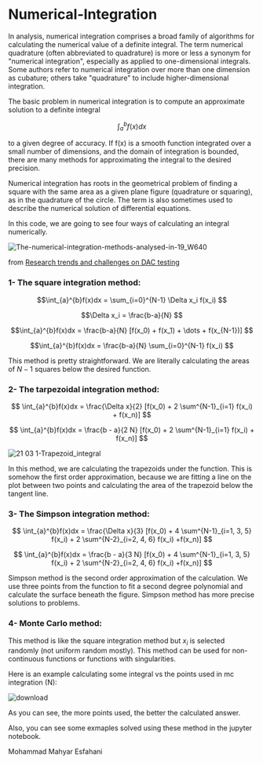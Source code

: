 # Numerical-Integration

In analysis, numerical integration comprises a broad family of algorithms for calculating the numerical value of a definite integral. The term numerical quadrature (often abbreviated to quadrature) is more or less a synonym for "numerical integration", especially as applied to one-dimensional integrals. Some authors refer to numerical integration over more than one dimension as cubature; others take "quadrature" to include higher-dimensional integration.

The basic problem in numerical integration is to compute an approximate solution to a definite integral

$$\int_{a}^{b}f(x)dx$$

to a given degree of accuracy. If f(x) is a smooth function integrated over a small number of dimensions, and the domain of integration is bounded, there are many methods for approximating the integral to the desired precision.

Numerical integration has roots in the geometrical problem of finding a square with the same area as a given plane figure (quadrature or squaring), as in the quadrature of the circle. The term is also sometimes used to describe the numerical solution of differential equations.


In this code, we are going to see four ways of calculating an integral numerically.

![The-numerical-integration-methods-analysed-in-19_W640](https://github.com/mahyar-e/Numerical-Integration/assets/78594407/face6702-f229-43c4-bfb5-3763a4ae0c05)

from [Research trends and challenges on DAC testing](https://www.researchgate.net/publication/342583119_Research_trends_and_challenges_on_DAC_testing/figures)

### 1- The square integration method:

$$\int_{a}^{b}f(x)dx = \sum_{i=0}^{N-1} \Delta x_i f(x_i) $$

$$\Delta x_i = \frac{b-a}{N} $$

$$\int_{a}^{b}f(x)dx = \frac{b-a}{N} [f(x_0) + f(x_1) + \dots + f(x_{N-1})] $$

$$\int_{a}^{b}f(x)dx = \frac{b-a}{N} \sum_{i=0}^{N-1} f(x_i) $$

This method is pretty straightforward. We are literally calculating the areas of $N - 1$ squares below the desired function.

### 2- The tarpezoidal integration method:

$$ \int_{a}^{b}f(x)dx = \frac{\Delta x}{2} [f(x_0) + 2 \sum^{N-1}_{i=1} f(x_i) + f(x_n)]  $$

$$ \int_{a}^{b}f(x)dx = \frac{b - a}{2 N} [f(x_0) + 2 \sum^{N-1}_{i=1} f(x_i) + f(x_n)]  $$

![21 03 1-Trapezoid_integral](https://github.com/mahyar-e/Numerical-Integration/assets/78594407/53984d93-9047-45ef-ab52-9e33f4ac1a02)

In this method, we are calculating the trapezoids under the function. This is somehow the first order approximation, because we are fitting a line on the plot between two points and calculating the area of  the trapezoid below the tangent line.  


### 3- The Simpson integration method:

$$ \int_{a}^{b}f(x)dx = \frac{\Delta x}{3} [f(x_0) + 4 \sum^{N-1}_{i=1, 3, 5} f(x_i) + 2 \sum^{N-2}_{i=2, 4, 6} f(x_i) +f(x_n)]  $$

$$ \int_{a}^{b}f(x)dx = \frac{b - a}{3 N} [f(x_0) + 4 \sum^{N-1}_{i=1, 3, 5} f(x_i) + 2 \sum^{N-2}_{i=2, 4, 6} f(x_i) +f(x_n)]  $$

Simpson method is the second order approximation of the calculation. We use three points from the function to fit a second degree polynomial and calculate the surface beneath the figure. Simpson method has more precise solutions to problems.


### 4- Monte Carlo method:

This method is like the square integration method but $x_i$ is selected randomly (not uniform random mostly). This method can be used for non-continuous functions or functions with singularities.

Here is an example calculating some integral vs the points used in mc integration (N):

![download](https://github.com/mahyar-e/Numerical-Integration/assets/78594407/0649c64e-9479-435f-bd31-d1677814211f)

As you can see, the more points used, the better the calculated answer.

Also, you can see some exmaples solved using these method in the jupyter notebook.

Mohammad Mahyar Esfahani

